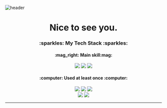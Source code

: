   ![header](https://capsule-render.vercel.app/api?type=waving&color=auto&height=300&section=header&text=Welcome&fontSize=90)

<div align="center">
  <h1>Nice to see you. <br></h1>
  <h3>:sparkles: My Tech Stack :sparkles:</h3>
  
  <div>
    <h4>:mag_right: Main skill:mag:</h4> 
  </div>  
      <img src="https://img.shields.io/badge/PHP-777BB4?style=for-the-badge&logo=PHP&logoColor=black">
      <img src="https://img.shields.io/badge/Laravel-FF2D20?style=for-the-badge&logo=Laravel&logoColor=black">
      <img src="https://img.shields.io/badge/MySQL-4479A1?style=for-the-badge&logo=MySQL&logoColor=black"><br>

  <div>
   <h4> :computer: Used at least once :computer:</h4>
     <div>
        <img src="https://img.shields.io/badge/HTML5-E34F26?style=for-the-badge&logo=HTML5&logoColor=black">
        <img src="https://img.shields.io/badge/CSS3-1572B6?style=for-the-badge&logo=CSS3&logoColor=black">
        <img src="https://img.shields.io/badge/javascript-F7DF1E?style=for-the-badge&logo=javascript&logoColor=black"> <br>
        <img src="https://img.shields.io/badge/Vue.js-4FC08D?style=for-the-badge&logo=Vue.js&logoColor=black">
        <img src="https://img.shields.io/badge/Microsoft Azure-0078D4?style=for-the-badge&logo=Microsoft Azure&logoColor=black">
     </div>
  </div>

---
